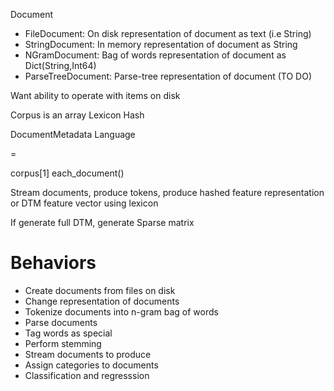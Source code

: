Document
 * FileDocument: On disk representation of document as text (i.e String)
 * StringDocument: In memory representation of document as String
 * NGramDocument: Bag of words representation of document as Dict(String,Int64)
 * ParseTreeDocument: Parse-tree representation of document (TO DO)

Want ability to operate with items on disk

Corpus is an array
 Lexicon
 Hash

DocumentMetadata
 Language

=

corpus[1]
each_document()

Stream documents, produce tokens, produce hashed feature representation or DTM feature vector using lexicon

If generate full DTM, generate Sparse matrix

# Behaviors

* Create documents from files on disk
 * Change representation of documents
* Tokenize documents into n-gram bag of words
* Parse documents
* Tag words as special
* Perform stemming
* Stream documents to produce
* Assign categories to documents
* Classification and regresssion

